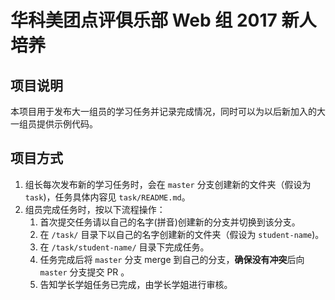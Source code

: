 # 华科美团点评俱乐部 Web 组 2017 新人培养 #
## 项目说明 ##
本项目用于发布大一组员的学习任务并记录完成情况，同时可以为以后新加入的大一组员提供示例代码。

## 项目方式 ##
1. 组长每次发布新的学习任务时，会在 `master` 分支创建新的文件夹（假设为 `task`)，任务具体内容见 `task/README.md`。
2. 组员完成任务时，按以下流程操作：
    1. 首次提交任务请以自己的名字(拼音)创建新的分支并切换到该分支。
    2. 在 `/task/` 目录下以自己的名字创建新的文件夹（假设为 `student-name`)。
    3. 在 `/task/student-name/` 目录下完成任务。 
    4. 任务完成后将 `master` 分支 merge 到自己的分支，**确保没有冲突**后向 `master` 分支提交 PR 。 
    5. 告知学长学姐任务已完成，由学长学姐进行审核。

